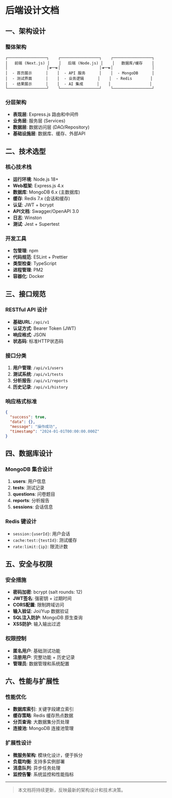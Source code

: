 # 后端设计文档

## 一、架构设计

### 整体架构
```
┌─────────────────┐    ┌─────────────────┐    ┌─────────────────┐
│   前端 (Next.js) │    │   后端 (Node.js) │    │   数据库/缓存    │
│                 │◄──►│                 │◄──►│                 │
│  - 首页展示      │    │  - API 服务      │    │  - MongoDB      │
│  - 测试界面      │    │  - 业务逻辑      │    │  - Redis        │
│  - 结果展示      │    │  - AI 集成      │    │                 │
└─────────────────┘    └─────────────────┘    └─────────────────┘
```

### 分层架构
- **表现层**: Express.js 路由和中间件
- **业务层**: 服务层 (Services)
- **数据层**: 数据访问层 (DAO/Repository)
- **基础设施层**: 数据库、缓存、外部API

## 二、技术选型

### 核心技术栈
- **运行环境**: Node.js 18+
- **Web框架**: Express.js 4.x
- **数据库**: MongoDB 6.x (主数据库)
- **缓存**: Redis 7.x (会话和缓存)
- **认证**: JWT + bcrypt
- **API文档**: Swagger/OpenAPI 3.0
- **日志**: Winston
- **测试**: Jest + Supertest

### 开发工具
- **包管理**: npm
- **代码规范**: ESLint + Prettier
- **类型检查**: TypeScript
- **进程管理**: PM2
- **容器化**: Docker

## 三、接口规范

### RESTful API 设计
- **基础URL**: `/api/v1`
- **认证方式**: Bearer Token (JWT)
- **响应格式**: JSON
- **状态码**: 标准HTTP状态码

### 接口分类
1. **用户管理**: `/api/v1/users`
2. **测试系统**: `/api/v1/tests`
3. **分析报告**: `/api/v1/reports`
4. **历史记录**: `/api/v1/history`

### 响应格式标准
```json
{
  "success": true,
  "data": {},
  "message": "操作成功",
  "timestamp": "2024-01-01T00:00:00.000Z"
}
```

## 四、数据库设计

### MongoDB 集合设计
1. **users**: 用户信息
2. **tests**: 测试记录
3. **questions**: 问卷题目
4. **reports**: 分析报告
5. **sessions**: 会话信息

### Redis 键设计
- `session:{userId}`: 用户会话
- `cache:test:{testId}`: 测试缓存
- `rate:limit:{ip}`: 限流计数

## 五、安全与权限

### 安全措施
- **密码加密**: bcrypt (salt rounds: 12)
- **JWT签名**: 强密钥 + 过期时间
- **CORS配置**: 限制跨域访问
- **输入验证**: Joi/Yup 数据验证
- **SQL注入防护**: MongoDB 原生查询
- **XSS防护**: 输入输出过滤

### 权限控制
- **匿名用户**: 基础测试功能
- **注册用户**: 完整功能 + 历史记录
- **管理员**: 数据管理和系统配置

## 六、性能与扩展性

### 性能优化
- **数据库索引**: 关键字段建立索引
- **缓存策略**: Redis 缓存热点数据
- **分页查询**: 大数据集分页处理
- **连接池**: MongoDB 连接池管理

### 扩展性设计
- **微服务架构**: 模块化设计，便于拆分
- **负载均衡**: 支持多实例部署
- **消息队列**: 异步任务处理
- **监控告警**: 系统监控和性能指标

---

> 本文档将持续更新，反映最新的架构设计和技术决策。 